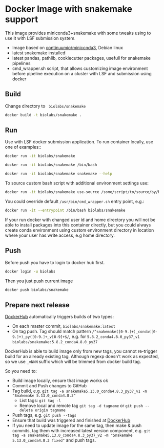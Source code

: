 Docker Image with snakemake support
=====================================

This image provides miniconda3+snakemake with some tweaks using to use it with LSF submission system. 
* Image based on [continuumio/miniconda3](https://hub.docker.com/r/continuumio/miniconda3/dockerfile), Debian linux 
* latest snakemake installed
* latest pandas, pathlib, cookiecutter packages, usefull for snakemake pipelines 
* cmd_wrapper.sh script, that allows customizing image environment before pipeline execution on a cluster with LSF and submission using docker


Build
-----
Change directory to ` biolabs/snakemake` 

```bash
docker build -t biolabs/snakemake .
```

Run
-----
Use with LSF docker submission application. To run container locally, use one of examples::
```bash
docker run -it biolabs/snakemake
```
```bash
docker run -it biolabs/snakemake /bin/bash 
```
```bash
docker run -it biolabs/snakemake snakemake --help  
```

To source custom bash script with additional environment settings use:
```bash
docker run -it biolabs/snakemake use-source /some/script/to/source/by/bash snakemake --help  
```

You could override default `/usr/bin/cmd_wrapper.sh` entry point, e.g.:

```bash
docker run -it --entrypoint /bin/bash biolabs/snakemake
```

If your run docker with changed user id and home directory you will not be able to install packages into this container directly, but you could always create conda environment using custom environment directory in location where your user has write access, e.g home directory.

Push
----
Before push you have to login to docker hub first.
```bash
docker login -u biolabs
```

Then you just push current image 
```bash
docker push biolabs/snakemake
```

Prepare next release
---
[DockerHub](https://hub.docker.com/repository/docker/biolabs/snakemake/builds) automatically triggers builds of two types:
* On each master commit, `biolabs/snakemake:latest`
* On tag push. Tag should match pattern `/^snakemake([0-9.]+)_conda([0-9.]+)_py([0-9.]+_v[0-9]+$/`, e.g. for `5.8.2_conda4.8.0_py37_v1` `biolabs/snakemake:5.8.2_conda4.8.0_py37`

DockerHub is able to build image only from new tags, you cannot re-trigger build for an already existing tag. Although regexp doesn't work as expected, so we use `_vNNN` suffix which will be trimmed from docker build tag.

So you need to:
* Build image locally, ensure that image works ok
* Commit and Push changes to GitHub 
* Tag build, e.g. `git tag -a snakemake5.13.0_conda4.8.3_py37_v1 -m "Snakemake 5.13.0_conda4.8.3"`
    * List tags: `git tag -l`
    * Remove local and remote tag `git tag -d tagname` or `git push --delete origin tagname`
* Push tags, e.g. `git push --tags`
* Ensure that build was triggered and finished at [DockerHub](https://hub.docker.com/repository/docker/biolabs/snakemake/builds) 
* If you need to update image for the same tag, then make & push commits, tag them with increased latest version component, e.g. `git tag -a snakemake5.13.0_conda4.8.3_py37_v2 -m "Snakemake 5.13.0_conda4.8.3 fixed"` and push tags.
